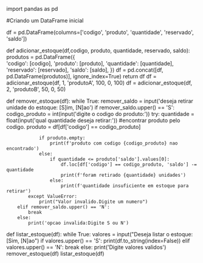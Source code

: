 import pandas as pd

#Criando um DataFrame inicial

df = pd.DataFrame(columns=['codigo', 'produto', 'quantidade', 'reservado', 'saldo'])

def adicionar_estoque(df,codigo, produto, quantidade, reservado, saldo):
    produtos = pd.DataFrame({                                                                                                                                           
        'codigo': [codigo],
        'produto': [produto],
        'quantidade': [quantidade],
        'reservado': [reservado],
        'saldo': [saldo],
    })
    df = pd.concat([df, pd.DataFrame(produtos)], ignore_index=True)
    return df
df = adicionar_estoque(df, 1, 'produtoA', 100, 0, 100)
df = adicionar_estoque(df, 2, 'produtoB', 50, 0, 50)

def remover_estoque(df):
    while True:
        remover_saldo = input('deseja retirar unidade do estoque: [S]im, [N]ao')
        if remover_saldo.upper() == 'S':
            codigo_produto = int(input('digite o codigo do produto:'))
            try:
                quantidade = float(input('qual quantidade deseja retirar:'))
                #encontrar produto pelo codigo.
                produto = df[df['codigo'] == codigo_produto] 
                
                if produto.empty:
                    print(f'produto com codigo {codigo_produto} nao encontrado')
                else:                                                                                                       
                    if quantidade <= produto['saldo'].values[0]:
                        df.loc[df['codigo'] == codigo_produto, 'saldo'] -= quantidade
                        print(f'foram retirado {quantidade} unidades')
                    else:
                        print(f'quantidade insuficiente em estoque para retirar')
            except ValueError:
                print("Valor invalido.Digite um numero")
        elif remover_saldo.upper() == 'N':
            break
        else:
            print('opcao invalida:Digite S ou N')

def listar_estoque(df):
    while True:
        valores = input("Deseja listar o estoque: [Sim, [N]ao")
        if valores.upper() == 'S':
            print(df.to_string(index=False))
        elif valores.upper() == 'N':
            break
        else:
            print('Digite valores validos')
remover_estoque(df)
listar_estoque(df)
